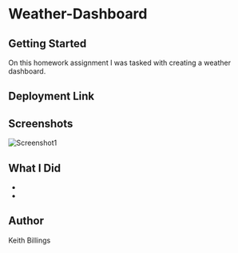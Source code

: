 # Weather-Dashboard

## Getting Started

On this homework assignment I was tasked with creating a weather dashboard. 

## Deployment Link

## Screenshots

![Screenshot1](./Assets/images/Screenshot1.png)

## What I Did

  * 
  * 

## Author

Keith Billings